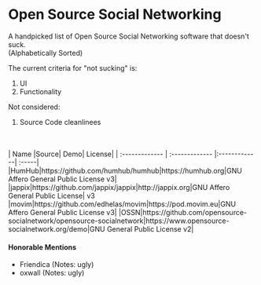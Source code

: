 # Open Source Social Networking
A handpicked list of Open Source Social Networking software that doesn't suck.<br>
(Alphabetically Sorted)

The current criteria for "not sucking" is:

1. UI
2. Functionality

Not considered:

1. Source Code cleanlinees
<br>
<br>
| Name |Source| Demo| License|
| :------------- | :------------- |:-------------| :-----|
|HumHub|https://github.com/humhub/humhub|https://humhub.org|GNU Affero General Public License v3|
|jappix|https://github.com/jappix/jappix|http://jappix.org|GNU Affero General Public License| v3
|movim|https://github.com/edhelas/movim|https://pod.movim.eu|GNU Affero General Public License v3|
|OSSN|https://github.com/opensource-socialnetwork/opensource-socialnetwork|https://www.opensource-socialnetwork.org/demo|GNU General Public License v2|


#### Honorable Mentions
* Friendica (Notes: ugly)
* oxwall (Notes: ugly)
